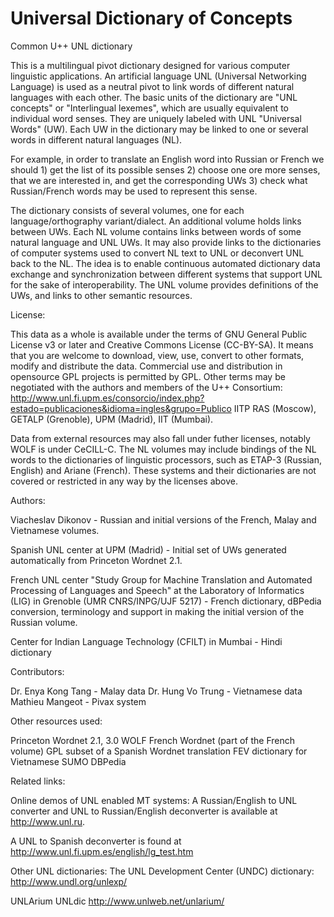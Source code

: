 Universal Dictionary of Concepts
================================
Common U++ UNL dictionary

This is a multilingual pivot dictionary designed for various computer linguistic applications. An artificial language UNL (Universal Networking Language) is used as a neutral pivot to link words of different natural languages with each other. The basic units of the dictionary are "UNL concepts" or "Interlingual lexemes", which are usually equivalent to individual word senses. They are uniquely labeled with UNL "Universal Words" (UW). Each UW in the dictionary may be linked to one or several words in different natural languages (NL). 

For example, in order to translate an English word into Russian or French we should 1) get the list of its possible senses 2) choose one ore more senses, that we are interested in, and get the corresponding UWs 3) check what Russian/French words may be used to represent this sense.

The dictionary consists of several volumes, one for each language/orthography variant/dialect. An additional volume holds links between UWs.
Each NL volume contains links between words of some natural language and UNL UWs. It may also provide links to the dictionaries of computer systems used to convert NL text to UNL or deconvert UNL back to the NL. The idea is to enable continuous automated dictionary data exchange and synchronization between different systems that support UNL for the sake of interoperability. 
The UNL volume provides definitions of the UWs, and links to other semantic resources.


License:

This data as a whole is available under the terms of GNU General Public License v3 or later and Creative Commons License (CC-BY-SA). It means that you are welcome to download, view, use, convert to other formats, modify and distribute the data. Commercial use and distribution in opensource GPL projects is permitted by GPL. Other terms may be negotiated with the authors and members of the U++ Consortium: http://www.unl.fi.upm.es/consorcio/index.php?estado=publicaciones&idioma=ingles&grupo=Publico
IITP RAS (Moscow), GETALP (Grenoble), UPM (Madrid), IIT (Mumbai).

Data from external resources may also fall under futher licenses, notably WOLF is under CeCILL-C. The NL volumes may include bindings of the NL words to the dictionaries of linguistic processors, such as ETAP-3 (Russian, English) and Ariane (French). These systems and their dictionaries are not covered or restricted in any way by the licenses above.



Authors:

Viacheslav Dikonov - Russian and initial versions of the French, Malay and Vietnamese volumes.

Spanish UNL center at UPM (Madrid) - Initial set of UWs generated automatically from Princeton Wordnet 2.1.

French UNL center "Study Group for Machine Translation and Automated Processing of Languages and Speech" at the Laboratory of Informatics (LIG) in Grenoble (UMR CNRS/INPG/UJF 5217) - French dictionary, dBPedia conversion, terminology and support in making the initial version of the Russian volume.

Center for Indian Language Technology (CFILT) in Mumbai - Hindi dictionary

Contributors:

Dr. Enya Kong Tang - Malay data
Dr. Hung Vo Trung - Vietnamese data
Mathieu Mangeot - Pivax system


Other resources used:

Princeton Wordnet 2.1, 3.0
WOLF French Wordnet (part of the French volume)
GPL subset of a Spanish Wordnet translation
FEV dictionary for Vietnamese
SUMO
DBPedia


Related links:

Online demos of UNL enabled MT systems:
A Russian/English to UNL converter and UNL to Russian/English deconverter is available at http://www.unl.ru.

A UNL to Spanish deconverter is found at http://www.unl.fi.upm.es/english/lg_test.htm

Other UNL dictionaries:
The UNL Development Center (UNDC) dictionary: http://www.undl.org/unlexp/

UNLArium UNLdic http://www.unlweb.net/unlarium/

